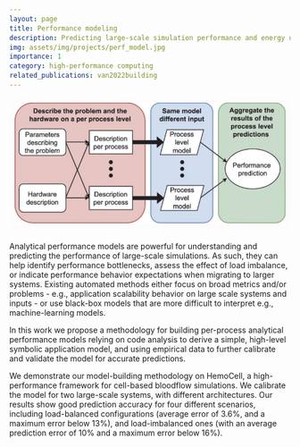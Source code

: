 ```yaml
---
layout: page
title: Performance modeling
description: Predicting large-scale simulation performance and energy use
img: assets/img/projects/perf_model.jpg
importance: 1
category: high-performance computing
related_publications: van2022building
---
```


![Outline of the performance model.](/assets/img/projects/perf_model.jpg)

Analytical performance models are powerful for understanding and predicting the performance of large-scale simulations. As such, they can help identify performance bottlenecks, assess the effect of load imbalance, or indicate performance behavior expectations when migrating to larger systems. Existing automated methods either focus on broad metrics and/or problems - e.g., application scalability behavior on large scale systems and inputs - or use black-box models that are more difficult to interpret e.g., machine-learning models.

In this work we propose a methodology for building per-process analytical performance models relying on code analysis to derive a simple, high-level symbolic application model, and using empirical data to further calibrate and validate the model for accurate predictions.

We demonstrate our model-building methodology on HemoCell, a high-performance framework for cell-based bloodflow simulations. We calibrate the model for two large-scale systems, with different architectures. Our results show good prediction accuracy for four different scenarios, including load-balanced configurations (average error of 3.6%, and a maximum error below 13%), and load-imbalanced ones (with an average prediction error of 10% and a maximum error below 16%).